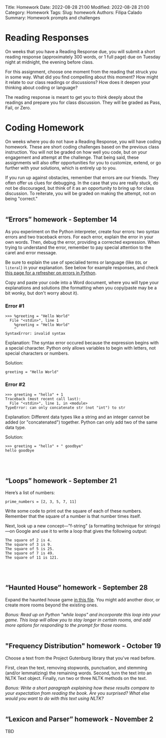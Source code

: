 Title: Homework
Date: 2022-08-28 21:00
Modified: 2022-08-28 21:00
Category: Homework
Tags: 
Slug: homework
Authors: Filipa Calado
Summary: Homework prompts and challenges

# Reading Responses

On weeks that you have a Reading Response due, you will submit a short reading response (approximately 300 words, or 1 full page) due on Tuesday night at midnight, the evening before class.

For this assignment, choose one moment from the reading that struck you in some way. What did you find compelling about this moment? How might it relate to our class readings or discussions? How does it deepen your thinking about coding or language?

The reading response is meant to get you to think deeply about the readings and prepare you for class discussion. They will be graded as Pass, Fail, or Zero.

# Coding Homework

On weeks where you do not have a Reading Response, you will have coding homework. These are short coding challenges based on the previous class instruction. You will not be graded on how well you code, but on your engagement and attempt at the challenge. That being said, these assignments will also offer opportunities for you to customize, extend, or go further with your solutions, which is entirely up to you.

If you run up against obstacles, remember that errors are our friends. They often offer us clues for debugging. In the case that you are really stuck, do not be discouraged, but think of it as an opportunity to bring up for class discussion. To reiterate, you will be graded on making the attempt, not on being "correct."
<br/><br/>

## “Errors” homework - September 14
As you experiment on the Python interpreter, create four errors: two syntax errors and two traceback errors. For each error, explain the error in your own words. Then, debug the error, providing a corrected expression. When trying to understand the error, remember to pay special attention to the caret and error message.

Be sure to explain the use of specialied terms or language (like `EOL` or `literal`) in your explanation. See below for example responses, and check [this page for a refresher on errors in Python](https://curriculum.dhinstitutes.org/workshops/python/lessons/?page=5). 

Copy and paste your code into a Word document, where you will type your explanations and solutions (the formatting when you copy/paste may be a bit wonky, but don't worry about it). 

### Error #1
```console
>>> %greeting = "Hello World"
  File "<stdin>", line 1
    %greeting = "Hello World"
    ^
SyntaxError: invalid syntax
```
Explanation: The syntax error occured because the expression begins with a special character. Python only allows variables to begin with letters, not special characters or numbers.

Solution:
```console
greeting = "Hello World"
```

### Error #2
```console
>>> greeting = "hello" + 1
Traceback (most recent call last):
  File "<stdin>", line 1, in <module>
TypeError: can only concatenate str (not "int") to str
```

Explanation: Different data types like a string and an integer cannot be added (or "concatenated") together. Python can only add two of the same data type.

Solution:
```console
>>> greeting = "hello" + " goodbye"
hello goodbye
```


<br/><br/>

## “Loops” homework - September 21

Here’s a list of numbers:

```
prime_numbers = [2, 3, 5, 7, 11]
```

Write some code to print out the square of each of these numbers. Remember that the square of a number is that number times itself.

Next, look up a new concept—"f-string" (a formatting technique for strings)—on Google and use it to write a loop that gives the following output:

```
The square of 2 is 4.
The square of 3 is 9.
The square of 5 is 25.
The square of 7 is 49.
The square of 11 is 121.
```
<br/><br/>

## “Haunted House” homework - September 28

Expand the haunted house game [in this file]({static}/readings/haunted.py). You might add another door, or create more rooms beyond the existing ones. 

*Bonus: Read up on Python "while loops" and incorporate this loop into your game. This loop will allow you to stay longer in certain rooms, and add more options for responding to the prompt for those rooms.*
<br/><br/>

## "Frequency Distribution" homework - October 19

Choose a text from the Project Gutenburg library that you've read before. 

First, clean the text, removing stopwords, punctuation, and stemming (and/or lemmatizing) the remaining words. Second, turn the text into an NLTK Text object. Finally, run two or three NLTK methods on the text.

*Bonus: Write a short paragraph explaining how these results compare to your expectation from reading the book. Are you surprised? What else would you want to do with this text using NLTK?*
<br/><br/>

## “Lexicon and Parser” homework - November 2

TBD